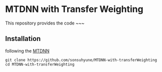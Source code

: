 # MTDNN with Transfer Weighting
This repository provides the code ~~~



## Installation

following the [MTDNN](https://github.com/namisan/mt-dnn)

```
git clone https://github.com/sonsuhyune/MTDNN-with-transferWeighting
cd MTDNN-with-transferWeighting

```

